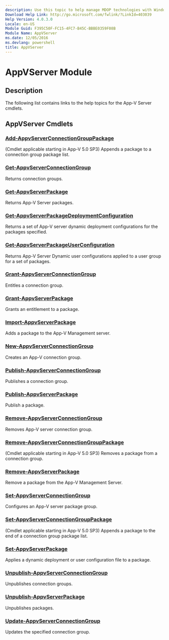 ```yaml
---
description: Use this topic to help manage MDOP technologies with Windows PowerShell.
Download Help Link: http://go.microsoft.com/fwlink/?LinkId=403039
Help Version: 4.0.3.0
Locale: en-US
Module Guid: F395C50F-FC15-4FC7-B45C-BBBE0359F08B
Module Name: AppVServer
ms.date: 12/05/2016
ms.devlang: powershell
title: AppVServer
---
```


# AppVServer Module
## Description
The following list contains links to the help topics for the App-V Server cmdlets.

## AppVServer Cmdlets
### [Add-AppvServerConnectionGroupPackage](./Add-AppvServerConnectionGroupPackage.md)
(Cmdlet applicable starting in App-V 5.0 SP3) Appends a package to a connection group package list.

### [Get-AppvServerConnectionGroup](./Get-AppvServerConnectionGroup.md)
Returns connection groups.

### [Get-AppvServerPackage](./Get-AppvServerPackage.md)
Returns App-V Server packages.

### [Get-AppvServerPackageDeploymentConfiguration](./Get-AppvServerPackageDeploymentConfiguration.md)
Returns a set of App-V server dynamic deployment configurations for the packages specified.

### [Get-AppvServerPackageUserConfiguration](./Get-AppvServerPackageUserConfiguration.md)
Returns App-V Server Dynamic user configurations applied to a user group for a set of packages.

### [Grant-AppvServerConnectionGroup](./Grant-AppvServerConnectionGroup.md)
Entitles a connection group.

### [Grant-AppvServerPackage](./Grant-AppvServerPackage.md)
Grants an entitlement to a package.

### [Import-AppvServerPackage](./Import-AppvServerPackage.md)
Adds a package to the App-V Management server.

### [New-AppvServerConnectionGroup](./New-AppvServerConnectionGroup.md)
Creates an App-V connection group.

### [Publish-AppvServerConnectionGroup](./Publish-AppvServerConnectionGroup.md)
Publishes a connection group.

### [Publish-AppvServerPackage](./Publish-AppvServerPackage.md)
Publish a package.

### [Remove-AppvServerConnectionGroup](./Remove-AppvServerConnectionGroup.md)
Removes App-V server connection group.

### [Remove-AppvServerConnectionGroupPackage](./Remove-AppvServerConnectionGroupPackage.md)
(Cmdlet applicable starting in App-V 5.0 SP3) Removes a package from a connection group.

### [Remove-AppvServerPackage](./Remove-AppvServerPackage.md)
Remove a package from the App-V Management Server.

### [Set-AppvServerConnectionGroup](./Set-AppvServerConnectionGroup.md)
Configures an App-V server package group.

### [Set-AppvServerConnectionGroupPackage](./Set-AppvServerConnectionGroupPackage.md)
(Cmdlet applicable starting in App-V 5.0 SP3) Appends a package to the end of a connection group package list.

### [Set-AppvServerPackage](./Set-AppvServerPackage.md)
Applies a dynamic deployment or user configuration file to a package.

### [Unpublish-AppvServerConnectionGroup](./Unpublish-AppvServerConnectionGroup.md)
Unpublishes connection groups.

### [Unpublish-AppvServerPackage](./Unpublish-AppvServerPackage.md)
Unpublishes packages.

### [Update-AppvServerConnectionGroup](./Update-AppvServerConnectionGroup.md)
Updates the specified connection group.

